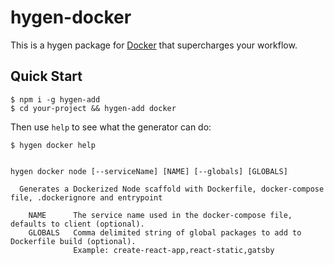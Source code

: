 # hygen-docker

This is a hygen package for [Docker](https://www.docker.com/) that supercharges your workflow.

## Quick Start

```
$ npm i -g hygen-add
$ cd your-project && hygen-add docker
```

Then use `help` to see what the generator can do:

```
$ hygen docker help


hygen docker node [--serviceName] [NAME] [--globals] [GLOBALS]

  Generates a Dockerized Node scaffold with Dockerfile, docker-compose file, .dockerignore and entrypoint

    NAME      The service name used in the docker-compose file, defaults to client (optional).
    GLOBALS   Comma delimited string of global packages to add to Dockerfile build (optional).
              Example: create-react-app,react-static,gatsby
```